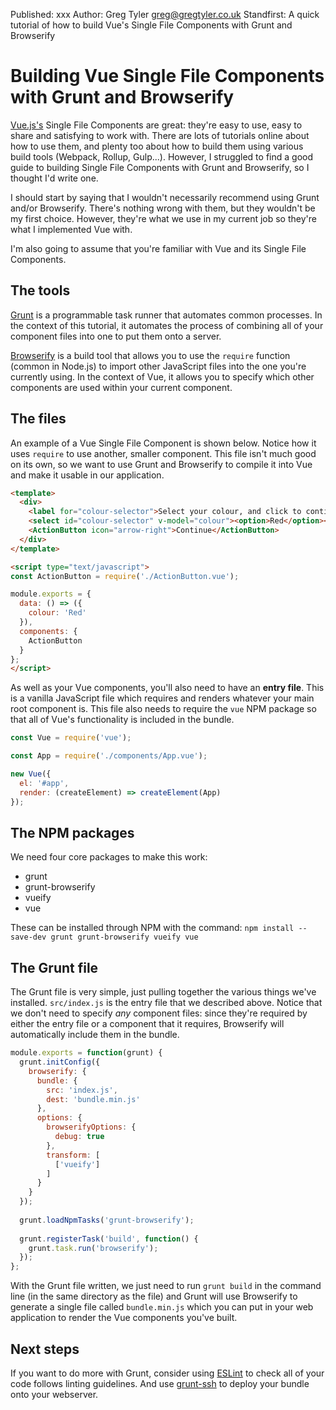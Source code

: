 Published: xxx
Author: Greg Tyler <greg@gregtyler.co.uk>
Standfirst: A quick tutorial of how to build Vue's Single File Components with Grunt and Browserify

# Building Vue Single File Components with Grunt and Browserify

[Vue.js's](https://vuejs.org/) Single File Components are great: they're easy to use, easy to share and satisfying to work with. There are lots of tutorials online about how to use them, and plenty too about how to build them using various build tools (Webpack, Rollup, Gulp...). However, I struggled to find a good guide to building Single File Components with Grunt and Browserify, so I thought I'd write one.

I should start by saying that I wouldn't necessarily recommend using Grunt and/or Browserify. There's nothing wrong with them, but they wouldn't be my first choice. However, they're what we use in my current job so they're what I implemented Vue with.

I'm also going to assume that you're familiar with Vue and its Single File Components.

## The tools

[Grunt](https://gruntjs.com/) is a programmable task runner that automates common processes. In the context of this tutorial, it automates the process of combining all of your component files into one to put them onto a server.

[Browserify](http://browserify.org/) is a build tool that allows you to use the `require` function (common in Node.js) to import other JavaScript files into the one you're currently using. In the context of Vue, it allows you to specify which other components are used within your current component.

## The files

An example of a Vue Single File Component is shown below. Notice how it uses `require` to use another, smaller component. This file isn't much good on its own, so we want to use Grunt and Browserify to compile it into Vue and make it usable in our application.

```html
<template>
  <div>
    <label for="colour-selector">Select your colour, and click to continue</label>
    <select id="colour-selector" v-model="colour"><option>Red</option><option>Green</option><option>Blue</option></select>
    <ActionButton icon="arrow-right">Continue</ActionButton>
  </div>
</template>

<script type="text/javascript">
const ActionButton = require('./ActionButton.vue');

module.exports = {
  data: () => ({
    colour: 'Red'
  }),
  components: {
    ActionButton
  }
};
</script>
```

As well as your Vue components, you'll also need to have an **entry file**. This is a vanilla JavaScript file which requires and renders whatever your main root component is. This file also needs to require the `vue` NPM package so that all of Vue's functionality is included in the bundle.

```javascript
const Vue = require('vue');

const App = require('./components/App.vue');

new Vue({
  el: '#app',
  render: (createElement) => createElement(App)
});
```

## The NPM packages
We need four core packages to make this work:
 * grunt
 * grunt-browserify
 * vueify
 * vue

These can be installed through NPM with the command:
```npm install --save-dev grunt grunt-browserify vueify vue```

## The Grunt file
The Grunt file is very simple, just pulling together the various things we've installed. `src/index.js` is the entry file that we described above. Notice that we don't need to specify _any_ component files: since they're required by either the entry file or a component that it requires, Browserify will automatically include them in the bundle.

```javascript
module.exports = function(grunt) {
  grunt.initConfig({
    browserify: {
      bundle: {
        src: 'index.js',
        dest: 'bundle.min.js'
      },
      options: {
        browserifyOptions: {
          debug: true
        },
        transform: [
          ['vueify']
        ]
      }
    }
  });
  
  grunt.loadNpmTasks('grunt-browserify');
  
  grunt.registerTask('build', function() {
    grunt.task.run('browserify');
  });
};
```

With the Grunt file written, we just need to run `grunt build` in the command line (in the same directory as the file) and Grunt will use Browserify to generate a single file called `bundle.min.js` which you can put in your web application to render the Vue components you've built.

## Next steps
If you want to do more with Grunt, consider using [ESLint](https://eslint.org/) to check all of your code follows linting guidelines. And use [grunt-ssh](https://www.npmjs.com/package/grunt-ssh) to deploy your bundle onto your webserver.
